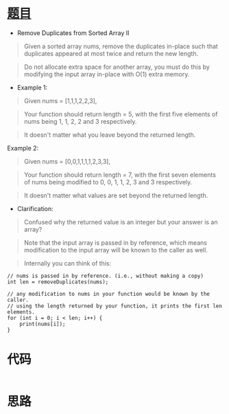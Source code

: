 # [题目](https://leetcode.com/problems/remove-duplicates-from-sorted-array-ii/)

* Remove Duplicates from Sorted Array II

> Given a sorted array nums, remove the duplicates in-place such that duplicates appeared at most twice and return the new length.

> Do not allocate extra space for another array, you must do this by modifying the input array in-place with O(1) extra memory.

* Example 1:

> Given nums = [1,1,1,2,2,3],

> Your function should return length = 5, with the first five elements of nums being 1, 1, 2, 2 and 3 respectively.

> It doesn't matter what you leave beyond the returned length.

Example 2:

> Given nums = [0,0,1,1,1,1,2,3,3],

> Your function should return length = 7, with the first seven elements of nums being modified to 0, 0, 1, 1, 2, 3 and 3 respectively.

> It doesn't matter what values are set beyond the returned length.

* Clarification:

> Confused why the returned value is an integer but your answer is an array?

> Note that the input array is passed in by reference, which means modification to the input array will be known to the caller as well.

> Internally you can think of this:
```
// nums is passed in by reference. (i.e., without making a copy)
int len = removeDuplicates(nums);

// any modification to nums in your function would be known by the caller.
// using the length returned by your function, it prints the first len elements.
for (int i = 0; i < len; i++) {
    print(nums[i]);
}
```

# 代码

```cpp
```

# 思路

